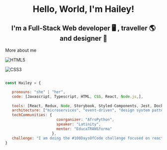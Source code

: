 <table>
  <h1 style="border-bottom:none" align="center" > Hello, World, I'm Hailey! </h1>  
  <h2 align="center" >I'm a Full-Stack Web developer 🖥 , traveller 🌎 and designer 🎨  </h2>
  
  <!-- I love learning something new and share the knowledge with other people -->
  
  More about me
  
  ![HTML5](https://img.shields.io/badge/-HTML5-F05032)
   
  ![CSS3](https://img.shields.io/badge/-CSS3-007ACC)
   
   ```js
   
   const Hailey = {
   
      pronouns: "she" | "her",
      code: [Javascript, Typescript, HTML, CSS, React, Node.js,],
    
      tools: [React, Redux, Node, Storybook, Styled-Components, Jest, Docker],
      architecture: ["microservices", "event-driven", "design system pattern"],
      techCommunities: {
                          coorganizer: "AfroPython",
                          speaker: "Latinity",
                          mentor: "EducaTRANSforma"
                        },
      challenge: "I am doing the #100DaysOfCode challenge focused on react and typescript"
   }
```
  
